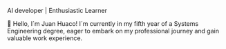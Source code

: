 AI developer | Enthusiastic Learner

👋 Hello, I´m Juan Huaco! I´m currently in my fifth year of a Systems Engineering degree, eager to embark on my professional journey and gain valuable work experience. 
